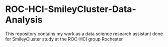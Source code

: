 # ROC-HCI-SmileyCluster-Data-Analysis
This repository contains my work as a data science research assistant done for SmileyCluster study at the ROC-HCI group Rochester

